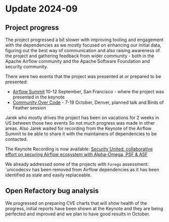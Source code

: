 # Update 2024-09

## Project progress

The project progressed a bit slower with improving tooling and engagement with
the dependencies as we mostly focused on enhancing our initial data, figuring out
the best way of communication and also raising awareness of the project and gathering
feedback from wider community - both in the Apache Airflow community and the
Apache Software Foundation and security community.

There were two events that the project was presented at or prepared to be presented:

* [Airflow Summit](https://airflowsummit.org/) 10-12 September, San Francisco - where the project was presented in the keynote
* [Community Over Code](https://communityovercode.com/) - 7-19 October, Denver, planned talk and Birds of Feather session

Jarek who mostly drives the project has been on vacations for 2 weeks in US between those two events
So not much progress was made in other areas. Also Jarek waited for recording from 
the Keynote of the Airflow Summit to be able to share it with the maintainers of
dependencies to be contacted.

The Keynote Recording is now available: 
[Security United: collaborative effort on securing Airflow ecosystem with Alpha-Omega, PSF & ASF](https://www.youtube.com/watch?v=f6gfoVJXWEE)

We already addressed some of the projects with `Forego` assessment: `unicodecsv has been removed from
Airflow dependencies as it has been identified as stale and easily replaceable.

## Open Refactory bug analysis

We progressed on preparing CVE charts that will show health of the progress, initial
reports have been shown at the Keynote and they are being perfected and improved and
we plan to have good results in October.
